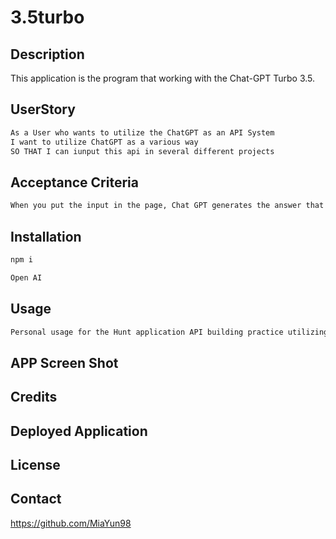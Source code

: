 # 3.5turbo

## Description 
This application is the program that working with the Chat-GPT Turbo 3.5. 

## UserStory 

```md
As a User who wants to utilize the ChatGPT as an API System 
I want to utilize ChatGPT as a various way
SO THAT I can iunput this api in several different projects 

```

## Acceptance Criteria

```md
When you put the input in the page, Chat GPT generates the answer that is related and print out the result in the page. 
```

## Installation 

```md
npm i

Open AI 
```

## Usage 

```md
Personal usage for the Hunt application API building practice utilizing the Chat GPT
```

## APP Screen Shot 



## Credits 




## Deployed Application 



## License 



## Contact 
https://github.com/MiaYun98

